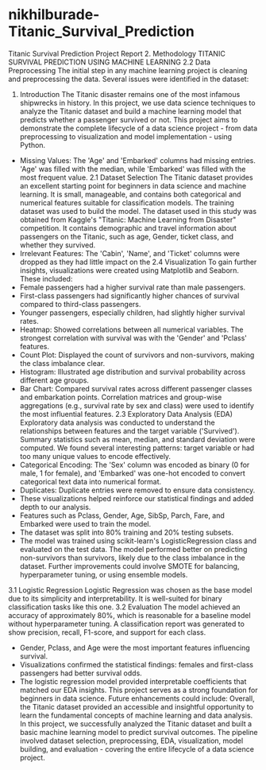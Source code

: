 # nikhilburade-Titanic_Survival_Prediction

Titanic Survival Prediction Project Report
2. Methodology
TITANIC SURVIVAL PREDICTION USING MACHINE LEARNING
2.2 Data Preprocessing
The initial step in any machine learning project is cleaning and preprocessing the data. Several issues were
identified in the dataset:
1. Introduction
The Titanic disaster remains one of the most infamous shipwrecks in history. In this project, we use data
science techniques to analyze the Titanic dataset and build a machine learning model that predicts whether a
passenger survived or not. This project aims to demonstrate the complete lifecycle of a data science project -
from data preprocessing to visualization and model implementation - using Python.
- Missing Values: The 'Age' and 'Embarked' columns had missing entries. 'Age' was filled with the median,
while 'Embarked' was filled with the most frequent value.
2.1 Dataset Selection
The Titanic dataset provides an excellent starting point for beginners in data science and machine learning. It
is small, manageable, and contains both categorical and numerical features suitable for classification models.
The training dataset was used to build the model.
The dataset used in this study was obtained from Kaggle's "Titanic: Machine Learning from Disaster"
competition. It contains demographic and travel information about passengers on the Titanic, such as age,
Gender, ticket class, and whether they survived.
- Irrelevant Features: The 'Cabin', 'Name', and 'Ticket' columns were dropped as they had little impact on the
2.4 Visualization
To gain further insights, visualizations were created using Matplotlib and Seaborn. These included:
- Female passengers had a higher survival rate than male passengers.
- First-class passengers had significantly higher chances of survival compared to third-class passengers.
- Younger passengers, especially children, had slightly higher survival rates.
- Heatmap: Showed correlations between all numerical variables. The strongest correlation with survival was
with the 'Gender' and 'Pclass' features.
- Count Plot: Displayed the count of survivors and non-survivors, making the class imbalance clear.
- Histogram: Illustrated age distribution and survival probability across different age groups.
- Bar Chart: Compared survival rates across different passenger classes and embarkation points.
Correlation matrices and group-wise aggregations (e.g., survival rate by sex and class) were used to identify
the most influential features.
2.3 Exploratory Data Analysis (EDA)
Exploratory data analysis was conducted to understand the relationships between features and the target
variable ('Survived'). Summary statistics such as mean, median, and standard deviation were computed. We
found several interesting patterns:
target variable or had too many unique values to encode effectively.
- Categorical Encoding: The 'Sex' column was encoded as binary (0 for male, 1 for female), and 'Embarked'
was one-hot encoded to convert categorical text data into numerical format.
- Duplicates: Duplicate entries were removed to ensure data consistency.
- These visualizations helped reinforce our statistical findings and added depth to our analysis.
- Features such as Pclass, Gender, Age, SibSp, Parch, Fare, and Embarked were used to train the model.
- The dataset was split into 80% training and 20% testing subsets.
- The model was trained using scikit-learn's LogisticRegression class and evaluated on the test data.
The model performed better on predicting non-survivors than survivors, likely due to the class imbalance in
the dataset. Further improvements could involve SMOTE for balancing, hyperparameter tuning, or using
ensemble models.

3.1 Logistic Regression
Logistic Regression was chosen as the base model due to its simplicity and interpretability. It is well-suited for
binary classification tasks like this one.
3.2 Evaluation
The model achieved an accuracy of approximately 80%, which is reasonable for a baseline model without
hyperparameter tuning. A classification report was generated to show precision, recall, F1-score, and support
for each class.
- Gender, Pclass, and Age were the most important features influencing survival.
- Visualizations confirmed the statistical findings: females and first-class passengers had better survival odds.
- The logistic regression model provided interpretable coefficients that matched our EDA insights.
This project serves as a strong foundation for beginners in data science. Future enhancements could include:
Overall, the Titanic dataset provided an accessible and insightful opportunity to learn the fundamental
concepts of machine learning and data analysis.
In this project, we successfully analyzed the Titanic dataset and built a basic machine learning model to
predict survival outcomes. The pipeline involved dataset selection, preprocessing, EDA, visualization, model
building, and evaluation - covering the entire lifecycle of a data science project.
